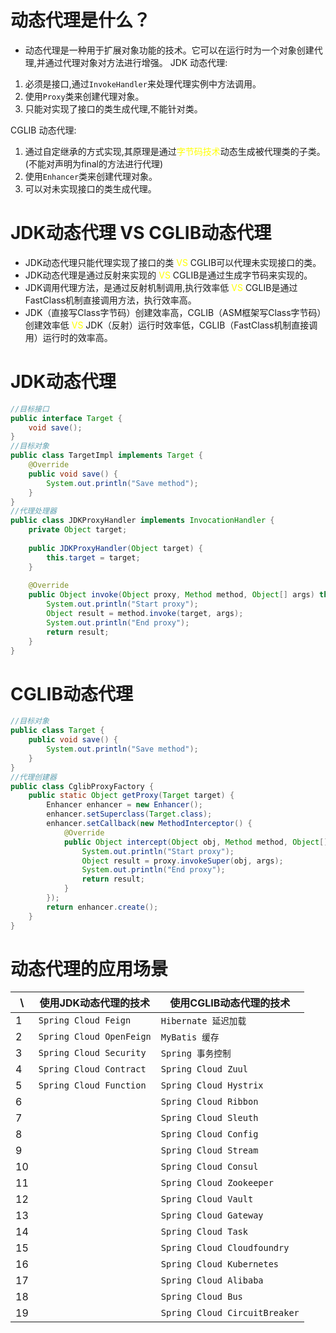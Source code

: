 # 动态代理是什么？
- 动态代理是一种用于扩展对象功能的技术。它可以在运行时为一个对象创建代理,并通过代理对象对方法进行增强。
JDK 动态代理:
1. 必须是接口,通过`InvokeHandler`来处理代理实例中方法调用。
2. 使用`Proxy`类来创建代理对象。
3. 只能对实现了接口的类生成代理,不能针对类。

CGLIB 动态代理:
1. 通过自定继承的方式实现,其原理是通过<span style="color:yellow">字节码技术</span>动态生成被代理类的子类。(不能对声明为final的方法进行代理)
2. 使用`Enhancer`类来创建代理对象。
3. 可以对未实现接口的类生成代理。

# JDK动态代理 VS CGLIB动态代理
- JDK动态代理只能代理实现了接口的类 <span style="color:yellow;">VS</span> CGLIB可以代理未实现接口的类。
- JDK动态代理是通过反射来实现的 <span style="color:yellow;">VS</span> CGLIB是通过生成字节码来实现的。
- JDK调用代理方法，是通过反射机制调用,执行效率低 <span style="color:yellow;">VS</span> CGLIB是通过FastClass机制直接调用方法，执行效率高。
- JDK（直接写Class字节码）创建效率高，CGLIB（ASM框架写Class字节码）创建效率低 <span style="color:yellow;">VS</span> JDK（反射）运行时效率低，CGLIB（FastClass机制直接调用）运行时的效率高。


# JDK动态代理
```java
//目标接口
public interface Target {
    void save();
}
//目标对象
public class TargetImpl implements Target {
    @Override
    public void save() {
        System.out.println("Save method");
    }
}  
//代理处理器
public class JDKProxyHandler implements InvocationHandler {
    private Object target;
    
    public JDKProxyHandler(Object target) {
        this.target = target;
    }
    
    @Override
    public Object invoke(Object proxy, Method method, Object[] args) throws Throwable {
        System.out.println("Start proxy");
        Object result = method.invoke(target, args);
        System.out.println("End proxy");
        return result;
    }
}
```
# CGLIB动态代理
```java
//目标对象
public class Target {
    public void save() {
        System.out.println("Save method");
    }
}
//代理创建器
public class CglibProxyFactory {
    public static Object getProxy(Target target) {
        Enhancer enhancer = new Enhancer();
        enhancer.setSuperclass(Target.class);
        enhancer.setCallback(new MethodInterceptor() {
            @Override
            public Object intercept(Object obj, Method method, Object[] args, MethodProxy proxy) throws Throwable {
                System.out.println("Start proxy");
                Object result = proxy.invokeSuper(obj, args);
                System.out.println("End proxy");
                return result;
            }
        });
        return enhancer.create();
    }
} 
```

# 动态代理的应用场景
| \   |   使用JDK动态代理的技术   |   使用CGLIB动态代理的技术   |
|-----| ---- | ---- |
| 1   |   `Spring Cloud Feign`   |   `Hibernate 延迟加载`   |
| 2   |   `Spring Cloud OpenFeign`   |   `MyBatis 缓存`   |
| 3   |   `Spring Cloud Security`   |   `Spring 事务控制`   |
| 4   |   `Spring Cloud Contract`   |   `Spring Cloud Zuul`   |
| 5   |   `Spring Cloud Function`   |   `Spring Cloud Hystrix`   |
| 6   |      |   `Spring Cloud Ribbon`   |
| 7   |      |   `Spring Cloud Sleuth`   |
| 8   |      |   `Spring Cloud Config`   |
| 9   |      |   `Spring Cloud Stream`   |
| 10  |      |   `Spring Cloud Consul`   |
| 11  |      |   `Spring Cloud Zookeeper`   |
| 12  |      |   `Spring Cloud Vault`   |
| 13  |      |   `Spring Cloud Gateway`   |
| 14  |      |   `Spring Cloud Task`   |
| 15  |      |   `Spring Cloud Cloudfoundry`   |
| 16  |      |   `Spring Cloud Kubernetes`   |
| 17  |      |   `Spring Cloud Alibaba`   |
| 18  |      |   `Spring Cloud Bus`   |
| 19  |      |   `Spring Cloud CircuitBreaker`   |